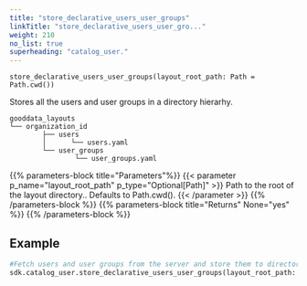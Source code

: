 ```yaml
---
title: "store_declarative_users_user_groups"
linkTitle: "store_declarative_users_user_gro..."
weight: 210
no_list: true
superheading: "catalog_user."
---
```


<!-- TODO -->

``store_declarative_users_user_groups(layout_root_path: Path = Path.cwd())``

Stores all the users and user groups in a directory hierarhy.

    gooddata_layouts
    └── organization_id
            ├── users
            │      └── users.yaml
            └── user_groups
                    └── user_groups.yaml

{{% parameters-block  title="Parameters"%}}
{{< parameter p_name="layout_root_path" p_type="Optional[Path]" >}}
Path to the root of the layout directory.. Defaults to Path.cwd().
{{< /parameter >}}
{{% /parameters-block %}}
{{% parameters-block title="Returns" None="yes" %}}
{{% /parameters-block %}}

## Example

```python
#Fetch users and user groups from the server and store them to directory
sdk.catalog_user.store_declarative_users_user_groups(layout_root_path: Path = Path.cwd())
```
